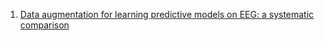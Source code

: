 1. [Data augmentation for learning predictive models on EEG: a systematic comparison](https://iopscience.iop.org/article/10.1088/1741-2552/aca220/meta)

